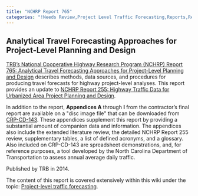 ```yaml
---
title: "NCHRP Report 765"
categories: "!Needs Review,Project Level Traffic Forecasting,Reports,Resources"
---
```


Analytical Travel Forecasting Approaches for Project-Level Planning and Design
------------------------------------------------------------------------------

[TRB’s National Cooperative Highway Research Program (NCHRP) Report 765: Analytical Travel Forecasting Approaches for Project-Level Planning and Design](http://www.trb.org/main/blurbs/170900.aspx) describes methods, data sources, and procedures for producing travel forecasts for highway project-level analyses. This report provides an update to [NCHRP Report 255: Highway Traffic Data for Urbanized Area Project Planning and Design](http://teachamerica.com/tih/PDF/nchrp255.pdf).

In addition to the report, **Appendices A** through **I** from the contractor’s final report are available on a "disc image file" that can be downloaded from [CRP-CD-143](http://onlinepubs.trb.org/onlinepubs/nchrp/nchrp_rpt_765.iso). These appendices supplement this report by providing a substantial amount of companion data and information. The appendices also include the extended literature review, the detailed NCHRP Report 255 review, supplementary tables, a list of defined acronyms, and a glossary. Also included on CRP-CD-143 are spreadsheet demonstrations, and, for reference purposes, a tool developed by the North Carolina Department of Transportation to assess annual average daily traffic.

Published by TRB in 2014.

The content of this report is covered extensively within this wiki under the topic: [Project-level traffic forecasting](Project-level_traffic_forecasting).

